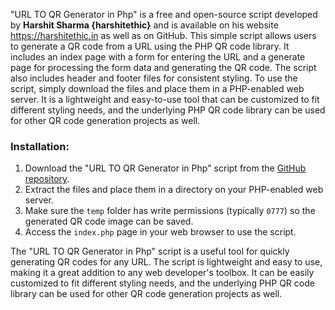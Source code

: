 <p>"URL TO QR Generator in Php" is a free and open-source script developed by <strong>Harshit Sharma {harshitethic}</strong> and is available on his website <a href="https://harshitethic.in">https://harshitethic.in</a> as well as on GitHub. This simple script allows users to generate a QR code from a URL using the PHP QR code library. It includes an index page with a form for entering the URL and a generate page for processing the form data and generating the QR code. The script also includes header and footer files for consistent styling. To use the script, simply download the files and place them in a PHP-enabled web server. It is a lightweight and easy-to-use tool that can be customized to fit different styling needs, and the underlying PHP QR code library can be used for other QR code generation projects as well.</p>

<h3>Installation:</h3>

<ol>
  <li>Download the "URL TO QR Generator in Php" script from the <a href="https://github.com/harshitethic/URL-TO-QR-Generator-in-PHP">GitHub repository</a>.</li>
  <li>Extract the files and place them in a directory on your PHP-enabled web server.</li>
  <li>Make sure the <code>temp</code> folder has write permissions (typically <code>0777</code>) so the generated QR code image can be saved.</li>
  <li>Access the <code>index.php</code> page in your web browser to use the script.</li>
</ol>

<p>The "URL TO QR Generator in Php" script is a useful tool for quickly generating QR codes for any URL. The script is lightweight and easy to use, making it a great addition to any web developer's toolbox. It can be easily customized to fit different styling needs, and the underlying PHP QR code library can be used for other QR code generation projects as well.</p>
